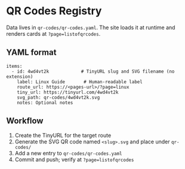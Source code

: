 # QR Codes Registry

Data lives in `qr-codes/qr-codes.yaml`. The site loads it at runtime and renders cards at `?page=listofqrcodes`.

## YAML format

```
items:
  - id: 4wd4vt2k            # TinyURL slug and SVG filename (no extension)
    label: Linux Guide       # Human-readable label
    route_url: https://<pages-url>/?page=linux
    tiny_url: https://tinyurl.com/4wd4vt2k
    svg_path: qr-codes/4wd4vt2k.svg
    notes: Optional notes
```

## Workflow

1. Create the TinyURL for the target route
2. Generate the SVG QR code named `<slug>.svg` and place under `qr-codes/`
3. Add a new entry to `qr-codes/qr-codes.yaml`
4. Commit and push; verify at `?page=listofqrcodes`
